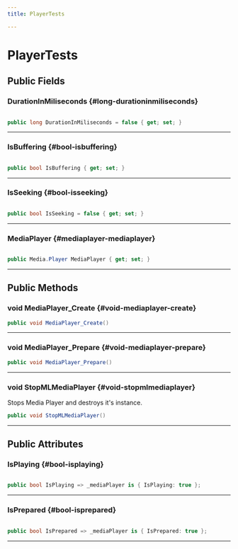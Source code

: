 ```yaml
---
title: PlayerTests

---
```


# PlayerTests










## Public Fields

### DurationInMiliseconds {#long-durationinmiliseconds}

```csharp

public long DurationInMiliseconds = false { get; set; }

```






-----------

### IsBuffering {#bool-isbuffering}

```csharp

public bool IsBuffering { get; set; }

```






-----------

### IsSeeking {#bool-isseeking}

```csharp

public bool IsSeeking = false { get; set; }

```






-----------

### MediaPlayer {#mediaplayer-mediaplayer}

```csharp

public Media.Player MediaPlayer { get; set; }

```






-----------

## Public Methods

### void MediaPlayer_Create {#void-mediaplayer-create}

```csharp
public void MediaPlayer_Create()
```






-----------

### void MediaPlayer_Prepare {#void-mediaplayer-prepare}

```csharp
public void MediaPlayer_Prepare()
```






-----------

### void StopMLMediaPlayer {#void-stopmlmediaplayer}

Stops Media Player and destroys it's instance. 

```csharp
public void StopMLMediaPlayer()
```






-----------

## Public Attributes

### IsPlaying {#bool-isplaying}

```csharp

public bool IsPlaying => _mediaPlayer is { IsPlaying: true };

```






-----------

### IsPrepared {#bool-isprepared}

```csharp

public bool IsPrepared => _mediaPlayer is { IsPrepared: true };

```






-----------



